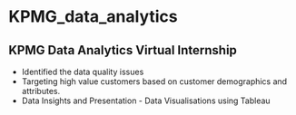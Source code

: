 # KPMG_data_analytics

## KPMG Data Analytics Virtual Internship
- Identified the data quality issues
- Targeting high value customers based on customer demographics and attributes.
- Data Insights and Presentation - Data Visualisations using Tableau
